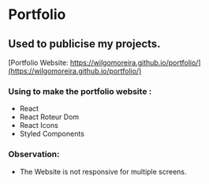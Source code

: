 # Portfolio

## Used to publicise my projects. 

[Portfolio Website: https://wilgomoreira.github.io/portfolio/](https://wilgomoreira.github.io/portfolio/)

### Using to make the portfolio website :

- React
- React Roteur Dom 
- React Icons
- Styled Components

### Observation: 
- The Website is not responsive for multiple screens.
